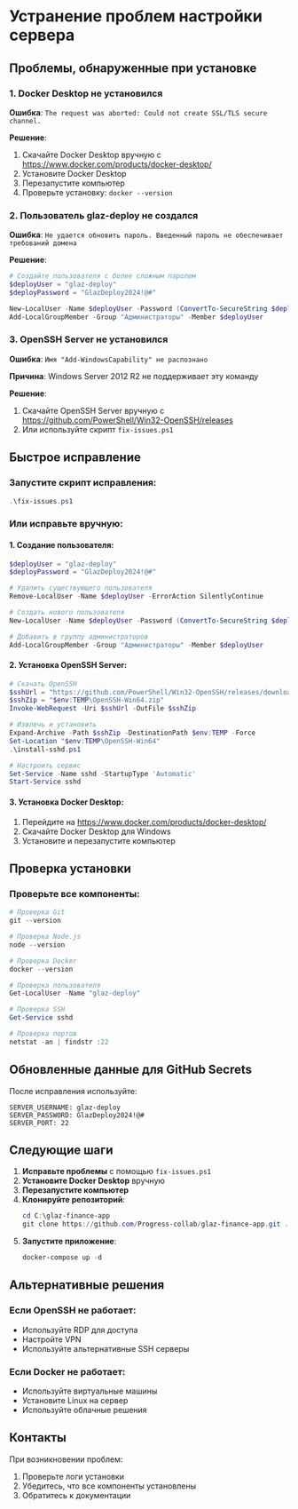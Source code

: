 # Устранение проблем настройки сервера

## Проблемы, обнаруженные при установке

### 1. Docker Desktop не установился
**Ошибка**: `The request was aborted: Could not create SSL/TLS secure channel.`

**Решение**:
1. Скачайте Docker Desktop вручную с https://www.docker.com/products/docker-desktop/
2. Установите Docker Desktop
3. Перезапустите компьютер
4. Проверьте установку: `docker --version`

### 2. Пользователь glaz-deploy не создался
**Ошибка**: `Не удается обновить пароль. Введенный пароль не обеспечивает требований домена`

**Решение**:
```powershell
# Создайте пользователя с более сложным паролем
$deployUser = "glaz-deploy"
$deployPassword = "GlazDeploy2024!@#"

New-LocalUser -Name $deployUser -Password (ConvertTo-SecureString $deployPassword -AsPlainText -Force) -FullName "Glaz Finance Deploy User"
Add-LocalGroupMember -Group "Администраторы" -Member $deployUser
```

### 3. OpenSSH Server не установился
**Ошибка**: `Имя "Add-WindowsCapability" не распознано`

**Причина**: Windows Server 2012 R2 не поддерживает эту команду

**Решение**:
1. Скачайте OpenSSH Server вручную с https://github.com/PowerShell/Win32-OpenSSH/releases
2. Или используйте скрипт `fix-issues.ps1`

## Быстрое исправление

### Запустите скрипт исправления:
```powershell
.\fix-issues.ps1
```

### Или исправьте вручную:

#### 1. Создание пользователя:
```powershell
$deployUser = "glaz-deploy"
$deployPassword = "GlazDeploy2024!@#"

# Удалить существующего пользователя
Remove-LocalUser -Name $deployUser -ErrorAction SilentlyContinue

# Создать нового пользователя
New-LocalUser -Name $deployUser -Password (ConvertTo-SecureString $deployPassword -AsPlainText -Force) -FullName "Glaz Finance Deploy User"

# Добавить в группу администраторов
Add-LocalGroupMember -Group "Администраторы" -Member $deployUser
```

#### 2. Установка OpenSSH Server:
```powershell
# Скачать OpenSSH
$sshUrl = "https://github.com/PowerShell/Win32-OpenSSH/releases/download/v9.2.2.0p1-Beta/OpenSSH-Win64.zip"
$sshZip = "$env:TEMP\OpenSSH-Win64.zip"
Invoke-WebRequest -Uri $sshUrl -OutFile $sshZip

# Извлечь и установить
Expand-Archive -Path $sshZip -DestinationPath $env:TEMP -Force
Set-Location "$env:TEMP\OpenSSH-Win64"
.\install-sshd.ps1

# Настроить сервис
Set-Service -Name sshd -StartupType 'Automatic'
Start-Service sshd
```

#### 3. Установка Docker Desktop:
1. Перейдите на https://www.docker.com/products/docker-desktop/
2. Скачайте Docker Desktop для Windows
3. Установите и перезапустите компьютер

## Проверка установки

### Проверьте все компоненты:
```powershell
# Проверка Git
git --version

# Проверка Node.js
node --version

# Проверка Docker
docker --version

# Проверка пользователя
Get-LocalUser -Name "glaz-deploy"

# Проверка SSH
Get-Service sshd

# Проверка портов
netstat -an | findstr :22
```

## Обновленные данные для GitHub Secrets

После исправления используйте:

```
SERVER_USERNAME: glaz-deploy
SERVER_PASSWORD: GlazDeploy2024!@#
SERVER_PORT: 22
```

## Следующие шаги

1. **Исправьте проблемы** с помощью `fix-issues.ps1`
2. **Установите Docker Desktop** вручную
3. **Перезапустите компьютер**
4. **Клонируйте репозиторий**:
   ```powershell
   cd C:\glaz-finance-app
   git clone https://github.com/Progress-collab/glaz-finance-app.git .
   ```
5. **Запустите приложение**:
   ```powershell
   docker-compose up -d
   ```

## Альтернативные решения

### Если OpenSSH не работает:
- Используйте RDP для доступа
- Настройте VPN
- Используйте альтернативные SSH серверы

### Если Docker не работает:
- Используйте виртуальные машины
- Установите Linux на сервер
- Используйте облачные решения

## Контакты

При возникновении проблем:
1. Проверьте логи установки
2. Убедитесь, что все компоненты установлены
3. Обратитесь к документации
